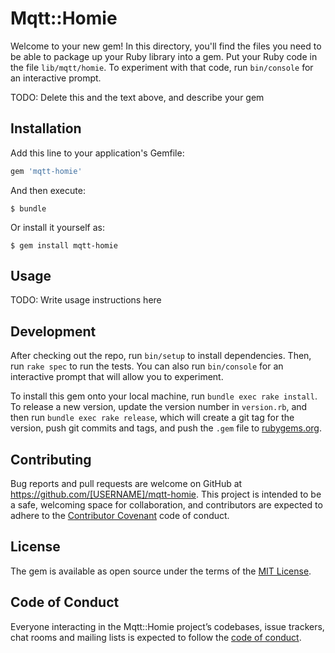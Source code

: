 # Mqtt::Homie

Welcome to your new gem! In this directory, you'll find the files you need to be able to package up your Ruby library into a gem. Put your Ruby code in the file `lib/mqtt/homie`. To experiment with that code, run `bin/console` for an interactive prompt.

TODO: Delete this and the text above, and describe your gem

## Installation

Add this line to your application's Gemfile:

```ruby
gem 'mqtt-homie'
```

And then execute:

    $ bundle

Or install it yourself as:

    $ gem install mqtt-homie

## Usage

TODO: Write usage instructions here

## Development

After checking out the repo, run `bin/setup` to install dependencies. Then, run `rake spec` to run the tests. You can also run `bin/console` for an interactive prompt that will allow you to experiment.

To install this gem onto your local machine, run `bundle exec rake install`. To release a new version, update the version number in `version.rb`, and then run `bundle exec rake release`, which will create a git tag for the version, push git commits and tags, and push the `.gem` file to [rubygems.org](https://rubygems.org).

## Contributing

Bug reports and pull requests are welcome on GitHub at https://github.com/[USERNAME]/mqtt-homie. This project is intended to be a safe, welcoming space for collaboration, and contributors are expected to adhere to the [Contributor Covenant](http://contributor-covenant.org) code of conduct.

## License

The gem is available as open source under the terms of the [MIT License](https://opensource.org/licenses/MIT).

## Code of Conduct

Everyone interacting in the Mqtt::Homie project’s codebases, issue trackers, chat rooms and mailing lists is expected to follow the [code of conduct](https://github.com/[USERNAME]/mqtt-homie/blob/master/CODE_OF_CONDUCT.md).
